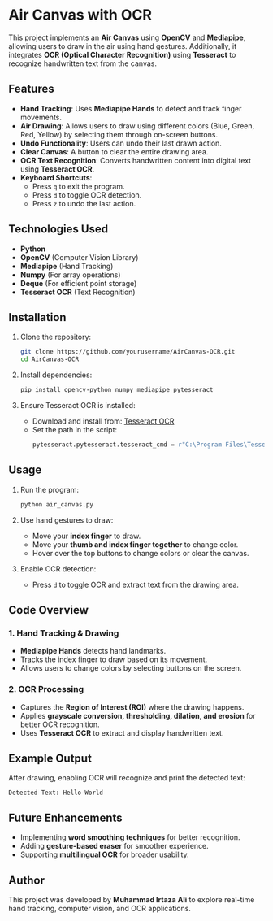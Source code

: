 # Air Canvas with OCR

This project implements an **Air Canvas** using **OpenCV** and **Mediapipe**, allowing users to draw in the air using hand gestures. Additionally, it integrates **OCR (Optical Character Recognition)** using **Tesseract** to recognize handwritten text from the canvas.

## Features

- **Hand Tracking**: Uses **Mediapipe Hands** to detect and track finger movements.
- **Air Drawing**: Allows users to draw using different colors (Blue, Green, Red, Yellow) by selecting them through on-screen buttons.
- **Undo Functionality**: Users can undo their last drawn action.
- **Clear Canvas**: A button to clear the entire drawing area.
- **OCR Text Recognition**: Converts handwritten content into digital text using **Tesseract OCR**.
- **Keyboard Shortcuts**:
  - Press `q` to exit the program.
  - Press `d` to toggle OCR detection.
  - Press `z` to undo the last action.

## Technologies Used

- **Python**
- **OpenCV** (Computer Vision Library)
- **Mediapipe** (Hand Tracking)
- **Numpy** (For array operations)
- **Deque** (For efficient point storage)
- **Tesseract OCR** (Text Recognition)

## Installation

1. Clone the repository:
   ```bash
   git clone https://github.com/yourusername/AirCanvas-OCR.git
   cd AirCanvas-OCR
   ```

2. Install dependencies:
   ```bash
   pip install opencv-python numpy mediapipe pytesseract
   ```

3. Ensure Tesseract OCR is installed:
   - Download and install from: [Tesseract OCR](https://github.com/tesseract-ocr/tesseract)
   - Set the path in the script:
     ```python
     pytesseract.pytesseract.tesseract_cmd = r"C:\Program Files\Tesseract-OCR\tesseract.exe"
     ```

## Usage

1. Run the program:
   ```bash
   python air_canvas.py
   ```

2. Use hand gestures to draw:
   - Move your **index finger** to draw.
   - Move your **thumb and index finger together** to change color.
   - Hover over the top buttons to change colors or clear the canvas.
   
3. Enable OCR detection:
   - Press `d` to toggle OCR and extract text from the drawing area.
   
## Code Overview

### 1. **Hand Tracking & Drawing**
- **Mediapipe Hands** detects hand landmarks.
- Tracks the index finger to draw based on its movement.
- Allows users to change colors by selecting buttons on the screen.

### 2. **OCR Processing**
- Captures the **Region of Interest (ROI)** where the drawing happens.
- Applies **grayscale conversion, thresholding, dilation, and erosion** for better OCR recognition.
- Uses **Tesseract OCR** to extract and display handwritten text.

## Example Output

After drawing, enabling OCR will recognize and print the detected text:
```
Detected Text: Hello World
```

## Future Enhancements
- Implementing **word smoothing techniques** for better recognition.
- Adding **gesture-based eraser** for smoother experience.
- Supporting **multilingual OCR** for broader usability.

## Author
This project was developed by **Muhammad Irtaza Ali** to explore real-time hand tracking, computer vision, and OCR applications.


